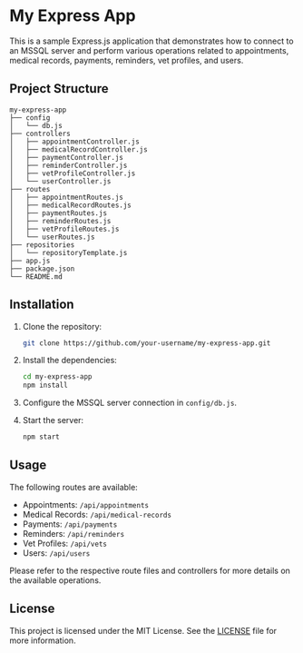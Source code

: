 # My Express App

This is a sample Express.js application that demonstrates how to connect to an MSSQL server and perform various operations related to appointments, medical records, payments, reminders, vet profiles, and users.

## Project Structure

```
my-express-app
├── config
│   └── db.js
├── controllers
│   ├── appointmentController.js
│   ├── medicalRecordController.js
│   ├── paymentController.js
│   ├── reminderController.js
│   ├── vetProfileController.js
│   └── userController.js
├── routes
│   ├── appointmentRoutes.js
│   ├── medicalRecordRoutes.js
│   ├── paymentRoutes.js
│   ├── reminderRoutes.js
│   ├── vetProfileRoutes.js
│   └── userRoutes.js
├── repositories
│   └── repositoryTemplate.js
├── app.js
├── package.json
└── README.md
```

## Installation

1. Clone the repository:

   ```bash
   git clone https://github.com/your-username/my-express-app.git
   ```

2. Install the dependencies:

   ```bash
   cd my-express-app
   npm install
   ```

3. Configure the MSSQL server connection in `config/db.js`.

4. Start the server:

   ```bash
   npm start
   ```

## Usage

The following routes are available:

- Appointments: `/api/appointments`
- Medical Records: `/api/medical-records`
- Payments: `/api/payments`
- Reminders: `/api/reminders`
- Vet Profiles: `/api/vets`
- Users: `/api/users`

Please refer to the respective route files and controllers for more details on the available operations.

## License

This project is licensed under the MIT License. See the [LICENSE](LICENSE) file for more information.